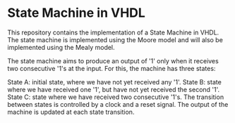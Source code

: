 # State Machine in VHDL
This repository contains the implementation of a State Machine in VHDL. The state machine is implemented using the Moore model and will also be implemented using the Mealy model.

The state machine aims to produce an output of '1' only when it receives two consecutive '1's at the input. For this, the machine has three states:

State A: initial state, where we have not yet received any '1'.
State B: state where we have received one '1', but have not yet received the second '1'.
State C: state where we have received two consecutive '1's.
The transition between states is controlled by a clock and a reset signal. The output of the machine is updated at each state transition.